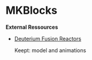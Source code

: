 ﻿# MKBlocks
<p><b> External Ressources</b></p>
<ul>
<li><a href="https://steamcommunity.com/sharedfiles/filedetails/?id=1259182705">Deuterium Fusion Reactors</a><p>Keept: model and animations</p></li>
</ul>